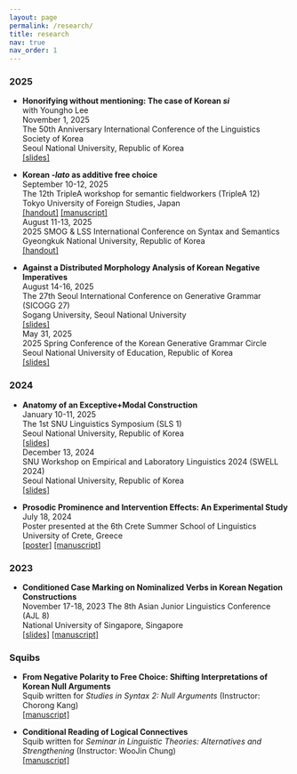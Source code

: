 ```yaml
---
layout: page
permalink: /research/
title: research
nav: true
nav_order: 1
---
```


### 2025

- **Honorifying without mentioning: The case of Korean *si***  
    with Youngho Lee  
    November 1, 2025  
    The 50th Anniversary International Conference of the Linguistics Society of Korea  
    Seoul National University, Republic of Korea  
    [[slides]](../assets/pdf/LSK_2025_slides.pdf)

- **Korean *-lato* as additive free choice**  
    September 10-12, 2025  
    The 12th TripleA workshop for semantic fieldworkers (TripleA 12)  
    Tokyo University of Foreign Studies, Japan  
    [[handout]](../assets/pdf/TripleA_2025_handout.pdf) [[manuscript]](../assets/pdf/Lee_2025_Korean_lato_as_additive_free_choice.pdf)  
    August 11-13, 2025  
    2025 SMOG & LSS International Conference on Syntax and Semantics  
    Gyeongkuk National University, Republic of Korea  
    [[handout]](../assets/pdf/ICSS_2025_handout.pdf)

- **Against a Distributed Morphology Analysis of Korean Negative Imperatives**  
    August 14-16, 2025  
    The 27th Seoul International Conference on Generative Grammar (SICOGG 27)  
    Sogang University, Seoul National University  
    [[slides]](../assets/pdf/SICOGG_2025_slides.pdf)  
    May 31, 2025  
    2025 Spring Conference of the Korean Generative Grammar Circle  
    Seoul National University of Education, Republic of Korea  
    [[slides]](../assets/pdf/KGGC_2025_slides.pdf)

### 2024

- **Anatomy of an Exceptive+Modal Construction**  
    January 10-11, 2025  
    The 1st SNU Linguistics Symposium (SLS 1)  
    Seoul National University, Republic of Korea  
    [[slides]](../assets/pdf/SLS_2025_slides.pdf)  
    December 13, 2024  
    SNU Workshop on Empirical and Laboratory Linguistics 2024 (SWELL 2024)  
    Seoul National University, Republic of Korea  
    [[slides]](../assets/pdf/SWELL_2024_slides.pdf)

- **Prosodic Prominence and Intervention Effects: An Experimental Study**  
    July 18, 2024  
    Poster presented at the 6th Crete Summer School of Linguistics  
    University of Crete, Greece  
    [[poster]](../assets/pdf/CreteLing_2024_poster.pdf) [[manuscript]](../assets/pdf/Lee_2024_prosodic_prominence_and_intervention_effects_an_experimental_study.pdf)

### 2023

- **Conditioned Case Marking on Nominalized Verbs in Korean Negation Constructions**  
    November 17-18, 2023
    The 8th Asian Junior Linguistics Conference (AJL 8)  
    National University of Singapore, Singapore  
    [[slides]](../assets/pdf/AJL_2023_slides.pdf) [[manuscript]](../assets/pdf/Lee_2023_focus_licensing_on_nominalized_VPs_in_Korean_LFN_constructions.pdf)

### Squibs

- **From Negative Polarity to Free Choice: Shifting Interpretations of Korean Null Arguments**  
    Squib written for *Studies in Syntax 2: Null Arguments* (Instructor: Chorong Kang)  
    [[manuscript]](../assets/pdf/Lee_2025_from_negative_polarity_to_free_choice.pdf)

- **Conditional Reading of Logical Connectives**  
    Squib written for *Seminar in Linguistic Theories: Alternatives and Strengthening* (Instructor: WooJin Chung)  
    [[manuscript]](../assets/pdf/Lee_2024_conditional_reading_of_logical_connectives.pdf)
    